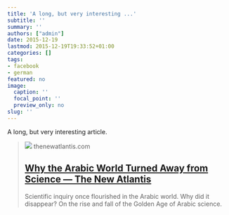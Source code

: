 ```yaml
---
title: 'A long, but very interesting ...'
subtitle: ''
summary: ''
authors: ["admin"]
date: 2015-12-19
lastmod: 2015-12-19T19:33:52+01:00
categories: []
tags:
- facebook
- german
featured: no
image:
  caption: ''
  focal_point: ''
  preview_only: no
slug: ''
---
```

A long, but very interesting article.
> [![](https://www.thenewatlantis.com/wp-content/uploads/2011/05/Blue-Mosque-crop-1440x640.jpg)](http://www.thenewatlantis.com/publications/why-the-arabic-world-turned-away-from-science)
> thenewatlantis.com
> ## [Why the Arabic World Turned Away from Science — The New Atlantis](http://www.thenewatlantis.com/publications/why-the-arabic-world-turned-away-from-science)
>
>Scientific inquiry once flourished in the Arabic world. Why did it disappear? On the rise and fall of the Golden Age of Arabic science. 


